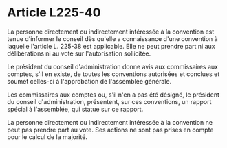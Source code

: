 # Article L225-40

La personne directement ou indirectement intéressée à la convention est tenue d'informer le conseil dès qu'elle a connaissance d'une convention à laquelle l'article L. 225-38 est applicable. Elle ne peut prendre part ni aux délibérations ni au vote sur l'autorisation sollicitée.

Le président du conseil d'administration donne avis aux commissaires aux comptes, s'il en existe, de toutes les conventions autorisées et conclues et soumet celles-ci à l'approbation de l'assemblée générale.

Les commissaires aux comptes ou, s'il n'en a pas été désigné, le président du conseil d'administration, présentent, sur ces conventions, un rapport spécial à l'assemblée, qui statue sur ce rapport.

La personne directement ou indirectement intéressée à la convention ne peut pas prendre part au vote. Ses actions ne sont pas prises en compte pour le calcul de la majorité.
